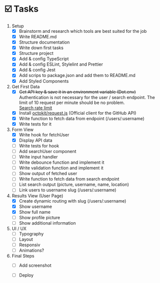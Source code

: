 # ☑️ Tasks

1. Setup
    - [x] Brainstorm and research which tools are best suited for the job
    - [x] Write README.md
    - [x] Structure documentation
    - [x] Write down first tasks
    - [x] Structure project
    - [x] Add & config TypeScript
    - [x] Add & config ESLint, Stylelint and Prettier
    - [x] Add & config Jest
    - [x] Add scrips to package.json and add them to README.md
    - [x] Add Styled Components

2. Get First Data
    - [x] ~~Get API key & save it in an environment variable (Dot.env)~~  
          Authentication is not necessary for the user / search endpoint. The limit of 10 request per minute should be no problem.  
          [Search rate limit](https://docs.github.com/en/rest/reference/search#rate-limit)  
    - [x] Install [octokit/request.js](https://github.com/octokit/request.js) (Official client for the GitHub API)
    - [x] Write function to fetch data from endpoint (/users/:username)
    - [x] Write tests for it
    
3. Form View
    - [x] Write hook for fetchUser
    - [x] Display API data
    - [ ] Write tests for hook 
    - [ ] Add searchUser component
    - [ ] Write input handler
    - [ ] Write debounce function and implement it
    - [ ] Write validation function and implement it 
    - [ ] Show output of fetched user
    - [ ] Write function to fetch data from search endpoint
    - [ ] List search output (picture, username, name, location)
    - [ ] Link users to username slug (/users/:username)

4. Results View (User Page)
    - [x] Create dynamic routing with slug (/users/:username)
    - [x] Show username
    - [x] Show full name 
    - [ ] Show profile picture
    - [ ] Show additional information

5. UI / UX
    - [ ] Typography
    - [ ] Layout
    - [ ] Responsiv
    - [ ] Animations?

6. Final Steps
    - [ ] Add screenshot
    - [ ] Deploy

